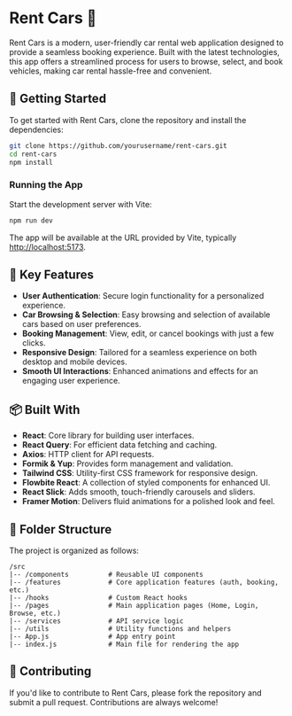 
# Rent Cars 🚗

Rent Cars is a modern, user-friendly car rental web application designed to provide a seamless booking experience. Built with the latest technologies, this app offers a streamlined process for users to browse, select, and book vehicles, making car rental hassle-free and convenient.

## 🚀 Getting Started

To get started with Rent Cars, clone the repository and install the dependencies:

```bash
git clone https://github.com/yourusername/rent-cars.git
cd rent-cars
npm install
```

### Running the App

Start the development server with Vite:

```bash
npm run dev
```

The app will be available at the URL provided by Vite, typically [http://localhost:5173](http://localhost:5173).

## 🌟 Key Features

- **User Authentication**: Secure login functionality for a personalized experience.
- **Car Browsing & Selection**: Easy browsing and selection of available cars based on user preferences.
- **Booking Management**: View, edit, or cancel bookings with just a few clicks.
- **Responsive Design**: Tailored for a seamless experience on both desktop and mobile devices.
- **Smooth UI Interactions**: Enhanced animations and effects for an engaging user experience.

## 📦 Built With

- **React**: Core library for building user interfaces.
- **React Query**: For efficient data fetching and caching.
- **Axios**: HTTP client for API requests.
- **Formik & Yup**: Provides form management and validation.
- **Tailwind CSS**: Utility-first CSS framework for responsive design.
- **Flowbite React**: A collection of styled components for enhanced UI.
- **React Slick**: Adds smooth, touch-friendly carousels and sliders.
- **Framer Motion**: Delivers fluid animations for a polished look and feel.

## 📄 Folder Structure

The project is organized as follows:

```
/src
|-- /components          # Reusable UI components
|-- /features            # Core application features (auth, booking, etc.)
|-- /hooks               # Custom React hooks
|-- /pages               # Main application pages (Home, Login, Browse, etc.)
|-- /services            # API service logic
|-- /utils               # Utility functions and helpers
|-- App.js               # App entry point
|-- index.js             # Main file for rendering the app
```

## 🤝 Contributing

If you'd like to contribute to Rent Cars, please fork the repository and submit a pull request. Contributions are always welcome!
